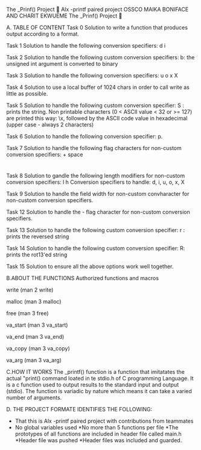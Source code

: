The _Prinf() Project 📁
Alx -printf paired project
OSSCO MAIKA BONIFACE AND CHARIT EKWUEME
The _Prinf() Project 📁

A. TABLE OF CONTENT
Task 0
Solution to write a function that produces output according to a format.

Task 1
Solution to handle the following conversion specifiers:
d
i

Task 2
Solution to handle the following custom conversion specifiers:
b: the unsigned int argument is converted to binary

Task 3
Solution to handle the following conversion specifiers:
u
o
x
X

Task 4
Solution to use a local buffer of 1024 chars in order to call write as little as possible.

Task 5
Solution to handle the following custom conversion specifier:
S : prints the string.
Non printable characters (0 < ASCII value < 32 or >= 127) are printed this way: \x, followed by the ASCII code value in hexadecimal (upper case - always 2 characters)

Task 6
Solution to handle the following conversion specifier: p.

Task 7
Solution to handle the following flag characters for non-custom conversion specifiers:
+
space
#

Task 8
Solution to gandle the following length modifiers for non-custom conversion specifiers:
l
h
Conversion specifiers to handle: d, i, u, o, x, X

Task 9
Solution to handle the field width for non-custom convharacter for non-custom conversion specifiers.

Task 12
Solution to handle the - flag character for non-custom conversion specifiers.

Task 13
Solution to handle the following custom conversion specifier:
r : prints the reversed string

Task 14
Solution to handle the following custom conversion specifier:
R: prints the rot13'ed string

Task 15
Solution to ensure all the above options work well together.

B.ABOUT THE  FUNCTIONS
Authorized functions and macros

write (man 2 write)

malloc (man 3 malloc)

free (man 3 free)

va_start (man 3 va_start)

va_end (man 3 va_end)

va_copy (man 3 va_copy)

va_arg (man 3 va_arg)

C.HOW IT WORKS
The _printf() function is a function that imitatates the actual "print() command loated in te stdio.h of C programming Language. It is a c function used to output results to the standard input and output (stdio). The function is variadic by nature which means it can take a varied number of arguments.

D. THE PROJECT FORMATE IDENTIFIES THE FOLLOWING:
* That this is Alx -printf paired project with contributions from teammates
* No global variables used
*No more than 5 functions per file
*The prototypes of all functions are included in  header file called main.h
*Header file was pushed
*Header files was included and guarded.
